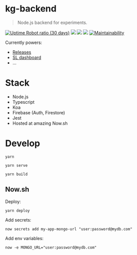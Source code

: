 
# kg-backend

> Node.js backend for experiments.

[![Uptime Robot ratio (30 days)](https://img.shields.io/uptimerobot/ratio/m780525365-2967f3b0d1a019d3b6a379da.svg?style=flat-square)](https://stats.uptimerobot.com/LvXvNC2j5)
![](https://circleci.com/gh/kirillgroshkov/kg-backend.svg?style=shield&circle-token=77341500f3a17b11e8ee48350ba5032c261ffc77)
[![](https://img.shields.io/badge/code_style-prettier-ff69b4.svg?style=flat-square)](https://github.com/prettier/prettier)
[![](https://img.shields.io/badge/license-MIT-blue.svg?style=flat-square)](LICENSE)
[![Maintainability](https://api.codeclimate.com/v1/badges/be3e19f34e16a3f8466d/maintainability)](https://codeclimate.com/github/kirillgroshkov/kg-backend/maintainability)

Currently powers:

- [Releases](https://releases.netlify.com)
- [SL dashboard](https://sl-dashboard.netlify.com)
- ...

# Stack

- Node.js
- Typescript
- Koa
- Firebase (Auth, Firestore)
- Jest
- Hosted at amazing Now.sh

# Develop

    yarn

    yarn serve

    yarn build

## Now.sh

Deploy:

    yarn deploy

Add secrets:

    now secrets add my-app-mongo-url "user:password@mydb.com"

Add env variables:

    now -e MONGO_URL="user:password@mydb.com"
